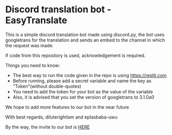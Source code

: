 # Discord translation bot - EasyTranslate
This is a simple discord translation bot made using discord.py, 
the bot uses googletrans for the translation and sends an embed to the channel in which the request was made. 

 If code from this repository is used, acknowledgement is required.
 

 Things you need to know:
 - The best way to run the code given in the repo is using https://replit.com 
 - Before running, please add a secret variable and name the key as "Token"(without double-quotes)
 - You need to add the token for your bot as the value of the variable
 - Also, it is advised that you set the version of googletrans to 3.1.0a0

We hope to add more features to our bot in the near future

With best regards,
        diluterightism and eplasbaba-uwu

By the way, the invite to our bot is [HERE](https://discord.com/api/oauth2/authorize?client_id=959045829455413288&permissions=2048&scope=bot)
